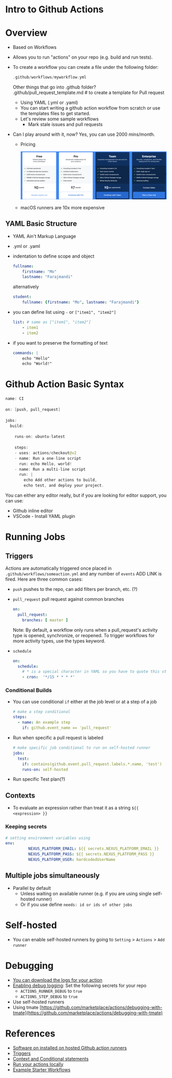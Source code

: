 # Intro to Github Actions

# Overview

- Based on Workflows
- Allows you to run "actions" on your repo (e.g. build and run tests).
- To create a workflow you can create a file under the following folder:

    ```swift
    .github/workflows/myworkflow.yml
    ```

    Other things that go into .github folder?  
    .github/pull_request_template.md  # to create a template for Pull request

    - Using YAML (.yml or .yaml)
    - You can start writing a github action workflow from scratch or use the templates files to get started.
    - Let's review some sample workflows
        - Mark stale issues and pull requests
- Can I play around with it, now? Yes, you can use 2000 mins/month.
    - Pricing

        ![IntrotoGithubActions/Untitled.png](IntrotoGithubActions/Untitled.png)

    - macOS runners are 10x more expensive

## YAML Basic Structure

- YAML Ain't Markup Language
- .yml or .yaml
- indentation to define scope and object

    ```yaml
    fullname:
        firstname: "Mo"
        lastname: "Farajmandi"
    ```

    alternatively

    ```yaml
    student:
        fullname: {firstname: "Mo", lastname: "Farajmandi"}
    ```

- you can define list using `-` or `["item1", "item2"]`

    ```yaml
    list: # same as ["item1", "item2"]
    	- item1
    	- item2
    ```

- if you want to preserve the formatting of text

    ```yaml
    commands: |
    	echo "Hello"
    	echo "World!"
    ```

# Github Action Basic Syntax

```swift
name: CI

on: [push, pull_request]

jobs:
  build:

    runs-on: ubuntu-latest

    steps:
    - uses: actions/checkout@v2
    - name: Run a one-line script
      run: echo Hello, world!
    - name: Run a multi-line script
      run: |
        echo Add other actions to build,
        echo test, and deploy your project.
```

You can either any editor really, but if you are looking for editor support, you can use:

- Github inline editor
- VSCode - Install YAML plugin

# Running Jobs

## Triggers

Actions are automatically triggered once placed in `.github/workflows/someaction.yml` and any number of `events` ADD LINK is fired. Here are three common cases:

- `push` pushes to the repo, can add filters per branch, etc. (?)
- `pull_request` pull request against common branches

    ```yaml
    on:
      pull_request:
        branches: [ master ]
    ```

    Note: By default, a workflow only runs when a pull_request's activity type is opened, synchronize, or reopened. To trigger workflows for more activity types, use the types keyword.

- `schedule`

    ```yaml
    on:
      schedule:
        # * is a special character in YAML so you have to quote this string
        - cron:  '*/15 * * * *'
    ```

### Conditional Builds

- You can use conditional  `if` either at the job level or at a step of a job

    ```yaml
    # make a step conditional
    steps:
      - name: An example step
        if: github.event_name == 'pull_request'
    ```

- Run when specific a pull request is labeled

    ```yaml
    # make specific job conditional to run on self-hosted runner
    jobs:
      test:
        if: contains(github.event.pull_request.labels.*.name, 'test')
        runs-on: self-hosted
    ```

- Run specific Test plan(?)

## Contexts

- To evaluate an expression rather than treat it as a string `${{ <expression> }}`

### Keeping secrets

```yaml
# setting environment variables using 
env:
          NEXUS_PLATFORM_EMAIL: ${{ secrets.NEXUS_PLATFORM_EMAIL }}
          NEXUS_PLATFORM_PASS: ${{ secrets.NEXUS_PLATFORM_PASS }}
          NEXUS_PLATFORM_USER: hardcodedUserName
```

## Multiple jobs simultaneously

- Parallel by default
    - Unless waiting on available runner (e.g. if you are using single self-hosted runner)
    - Or if you use define `needs: id or ids of other jobs`

# Self-hosted

- You can enable self-hosted runners by going to `Setting` > `Actions` > `Add runner`

# Debugging

- [You can download the logs for your action](https://help.github.com/en/actions/configuring-and-managing-workflows/managing-a-workflow-run)
- [Enabling debug logging](https://help.github.com/en/actions/configuring-and-managing-workflows/managing-a-workflow-run): Set the following secrets for your repo
    - `ACTIONS_RUNNER_DEBUG` to `true`
    - `ACTIONS_STEP_DEBUG` to `true`
- Use self-hosted runners
- Using tmate [https://github.com/marketplace/actions/debugging-with-tmate](https://github.com/marketplace/actions/debugging-with-tmate)

# References

- [Software on installed on hosted Github action runners](https://help.github.com/en/actions/reference/software-installed-on-github-hosted-runners)
- [Triggers](https://help.github.com/en/actions/reference/events-that-trigger-workflows)
- [Context and Conditional statements](https://help.github.com/en/actions/reference/context-and-expression-syntax-for-github-actions)
- [Run your actions locally](https://github.com/nektos/act)
- [Example Starter Workflows](https://github.com/actions/starter-workflows)
